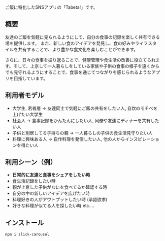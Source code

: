 ご飯に特化したSNSアプリの「Tabeta!」です。

## 概要

友達のご飯を気軽に見られるようにして、自分の食事の記録を楽しく共有できる場を提供します。
また、新しい食のアイデアを発見し、食の好みやライフスタイルを共有することで、より豊かな食文化を楽しむことができます。

さらに、日々の食事を振り返ることで、健康管理や食生活の改善に役立てられます。そして、上京して一人暮らしをしている家族や子供の食事の様子を遠くからでも見守れるようにすることで、食事を通じてつながりを感じられるようなアプリを目指しています。

## 利用者モデル

- 大学生, 若者層 → 友達同士で気軽にご飯の共有をしたい人, 自炊のモチベを上げたい大学生
- 社会人 → 食事記録をかんたんにしたい人, 同僚や友達にディナーを共有したい人
- 子供と別居してる子持ちの親 → 一人暮らしの子供の食生活見守りたい人
- 料理に興味ある人 → 自作料理を発信したい人, 他の人からインスピレーションを得たい人

## 利用シーン（例）

- **日常的に友達と食事をシェアをしたい時**
- 食生活記録をしたい時
- 親が上京した子供がなにを食べてるか確認する時
- 自分の中の新しいアイデアを広げたい時
- 料理好きの人がアウトプットしたい時 (承認欲求)
- 好きな料理が似てる人を探したい時
                                                                 etc....

## インストール

```bash
npm i slick-carousel
```